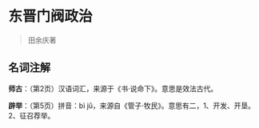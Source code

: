 # 东晋门阀政治

> 田余庆著



## 名词注解

**师古**：（第2页）汉语词汇，来源于《书·说命下》。意思是效法古代。

**辟举**：（第5页）拼音：bì jǔ，来源自《管子·牧民》。意思有二，1、开发、开垦。2、征召荐举。

